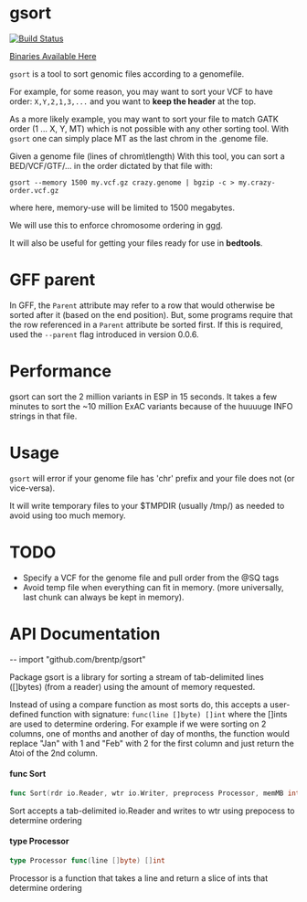 # gsort

[![Build Status](https://travis-ci.org/brentp/gsort.svg?branch=master)](https://travis-ci.org/brentp/gsort)
<!--
arch=amd64
for os in darwin linux windows; do
    CGO_ENABLED=0 GOOS=$os GOARCH=$arch go build -o gsort_${os}_${arch} cmd/gsort/gsort.go
done
-->

[Binaries Available Here](https://github.com/brentp/gsort/releases)


`gsort` is a tool to sort genomic files according to a genomefile.

For example, for some reason, you may want to sort your VCF to
have order: `X,Y,2,1,3,...` and you want to **keep the header** at the top.

As a more likely example, you may want to sort your file to match GATK order
(1 ... X, Y, MT) which is not possible with any other sorting tool. With `gsort`
one can simply place MT as the last chrom in the .genome file.


Given a genome file (lines of chrom\tlength) With this tool, you can
sort a BED/VCF/GTF/... in the order dictated by that file with:

```
gsort --memory 1500 my.vcf.gz crazy.genome | bgzip -c > my.crazy-order.vcf.gz
```

where here, memory-use will be limited to 1500 megabytes.

We will use this to enforce chromosome ordering in [ggd](https://github.com/gogetdata/ggd).

It will also be useful for getting your files ready for use in **bedtools**.

# GFF parent

In GFF, the `Parent` attribute may refer to a row that would otherwise be sorted after it (based on the end position).
But, some programs require that the row referenced in a `Parent` attribute be sorted first. If this is required, used
the `--parent` flag introduced in version 0.0.6.

# Performance

gsort can sort the 2 million variants in ESP in 15 seconds. It takes a few minutes to sort
the ~10 million ExAC variants because of the huuuuge INFO strings in that file.

# Usage

`gsort` will error if your genome file has 'chr' prefix and your file does not (or vice-versa).

It will write temporary files to your $TMPDIR (usually /tmp/) as needed to avoid using too
much memory.


# TODO

+ Specify a VCF for the genome file and pull order from the @SQ tags
+ Avoid temp file when everything can fit in memory. (more universally, last chunk can always be kept in memory).

# API Documentation

--
    import "github.com/brentp/gsort"

Package gsort is a library for sorting a stream of tab-delimited lines ([]bytes)
(from a reader) using the amount of memory requested.

Instead of using a compare function as most sorts do, this accepts a
user-defined function with signature: `func(line []byte) []int` where the []ints
are used to determine ordering. For example if we were sorting on 2 columns, one
of months and another of day of months, the function would replace "Jan" with 1
and "Feb" with 2 for the first column and just return the Atoi of the 2nd
column.

#### func  Sort

```go
func Sort(rdr io.Reader, wtr io.Writer, preprocess Processor, memMB int) error
```
Sort accepts a tab-delimited io.Reader and writes to wtr using prepocess to
determine ordering

#### type Processor

```go
type Processor func(line []byte) []int
```

Processor is a function that takes a line and return a slice of ints that
determine ordering
